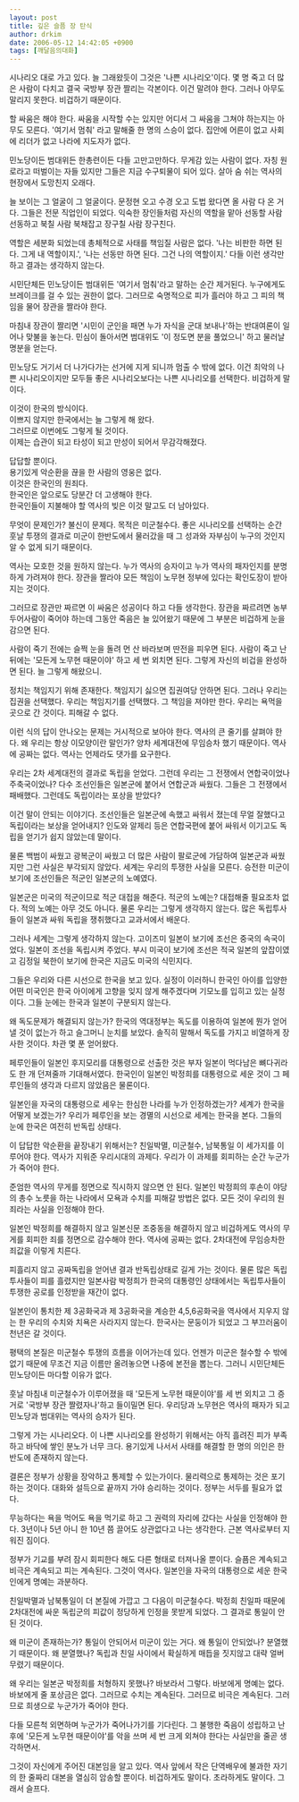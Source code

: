 ```yaml
---
layout: post
title: 깊은 슬픔 장 탄식
author: drkim
date: 2006-05-12 14:42:05 +0900
tags: [깨달음의대화]
---
```

시나리오 대로 가고 있다. 늘 그래왔듯이 그것은 '나쁜 시나리오'이다. 몇 명 죽고 더 많은 사람이 다치고 결국 국방부 장관 짤리는 각본이다. 이건 말려야 한다. 그러나 아무도 말리지 못한다. 비겁하기 때문이다. 

할 싸움은 해야 한다. 싸움을 시작할 수는 있지만 어디서 그 싸움을 그쳐야 하는지는 아무도 모른다. '여기서 멈춰' 라고 말해줄 한 명의 스승이 없다. 집안에 어른이 없고 사회에 리더가 없고 나라에 지도자가 없다.

민노당이든 범대위든 한총련이든 다들 고만고만하다. 무게감 있는 사람이 없다. 자칭 원로라고 떠벌이는 자들 있지만 그들은 지금 수구퇴물이 되어 있다. 살아 숨 쉬는 역사의 현장에서 도망친지 오래다. 

늘 보이는 그 얼굴이 그 얼굴이다. 문정현 오고 수경 오고 도법 왔다면 올 사람 다 온 거다. 그들은 전문 직업인이 되었다. 익숙한 장인들처럼 자신의 역할을 맡아 선동할 사람 선동하고 북칠 사람 북채잡고 장구칠 사람 장구친다. 

역할은 세분화 되었는데 총체적으로 사태를 책임질 사람은 없다. '나는 비판한 하면 된다. 그게 내 역할이지.', '나는 선동만 하면 된다. 그건 나의 역할이지.' 다들 이런 생각만 하고 결과는 생각하지 않는다. 

시민단체든 민노당이든 범대위든 '여기서 멈춰'라고 말하는 순간 제거된다. 누구에게도 브레이크를 걸 수 있는 권한이 없다. 그러므로 숙명적으로 피가 흘러야 하고 그 피의 책임을 물어 장관을 짤라야 한다.

마침내 장관이 짤리면 '시민이 군인을 패면 누가 자식을 군대 보내나'하는 반대여론이 일어나 맞불을 놓는다. 민심이 돌아서면 범대위도 '이 정도면 분을 풀었으니' 하고 물러날 명분을 얻는다. 

민노당도 거기서 더 나가다가는 선거에 지게 되니까 멈출 수 밖에 없다. 이건 최악의 나쁜 시나리오이지만 모두들 좋은 시나리오보다는 나쁜 시나리오를 선택한다. 비겁하게 말이다. 

이것이 한국의 방식이다.  
이쁘지 않지만 한국에서는 늘 그렇게 해 왔다.  
그러므로 이번에도 그렇게 될 것이다.   
이제는 습관이 되고 타성이 되고 만성이 되어서 무감각해졌다. 

답답할 뿐이다.   
용기있게 악순환을 끊을 한 사람의 영웅은 없다.   
이것은 한국인의 원죄다.  
한국인은 앞으로도 당분간 더 고생해야 한다.   
한국인들이 지불해야 할 역사의 빚은 이것 말고도 더 남아있다.

무엇이 문제인가? 불신이 문제다. 목적은 미군철수다. 좋은 시나리오를 선택하는 순간 훗날 투쟁의 결과로 미군이 한반도에서 물러갔을 때 그 성과와 자부심이 누구의 것인지 알 수 없게 되기 때문이다. 

역사는 모호한 것을 원하지 않는다. 누가 역사의 승자이고 누가 역사의 패자인지를 분명하게 가려져야 한다. 장관을 짤라야 모든 책임이 노무현 정부에 있다는 확인도장이 받아지는 것이다. 

그러므로 장관만 짜르면 이 싸움은 성공이다 하고 다들 생각한다. 장관을 짜르려면 농부 두어사람이 죽어야 하는데 그동안 죽음은 늘 있어왔기 때문에 그 부분은 비겁하게 눈을 감으면 된다. 

사람이 죽기 전에는 슬쩍 눈을 돌려 먼 산 바라보며 딴전을 피우면 된다. 사람이 죽고 난 뒤에는 '모든게 노무현 때문이야' 하고 세 번 외치면 된다. 그렇게 자신의 비겁을 완성하면 된다. 늘 그렇게 해왔으니.

정치는 책임지기 위해 존재한다. 책임지기 싫으면 집권여당 안하면 된다. 그러나 우리는 집권을 선택했다. 우리는 책임지기를 선택했다. 그 책임을 져야만 한다. 우리는 욕먹을 곳으로 간 것이다. 피해갈 수 없다. 

이런 식의 답이 안나오는 문제는 거시적으로 보아야 한다. 역사의 큰 줄기를 살펴야 한다. 왜 우리는 항상 이모양이란 말인가? 양차 세계대전에 무임승차 했기 때문이다. 역사에 공짜는 없다. 역사는 언제라도 댓가를 요구한다. 

우리는 2차 세계대전의 결과로 독립을 얻었다. 그런데 우리는 그 전쟁에서 연합국이었나 주축국이었나? 다수 조선인들은 일본군에 붙어서 연합군과 싸웠다. 그들은 그 전쟁에서 패배했다. 그런데도 독립이라는 포상을 받았다? 

이건 말이 안되는 이야기다. 조선인들은 일본군에 속했고 싸워서 졌는데 무얼 잘했다고 독립이라는 보상을 얻어내지? 인도와 알제리 등은 연합국편에 붙어 싸워서 이기고도 독립을 얻기가 쉽지 않았는데 말이다. 

물론 백범이 싸웠고 광복군이 싸웠고 더 많은 사람이 팔로군에 가담하여 일본군과 싸웠지만 그런 사실은 부각되지 않았다. 세계는 우리의 투쟁한 사실을 모른다. 승전한 미군이 보기에 조선인들은 적군인 일본군의 노예였다. 

일본군은 미국의 적군이므로 적군 대접을 해준다. 적군의 노예는? 대접해줄 필요조차 없다. 적의 노예는 아무 것도 아니다. 물론 우리는 그렇게 생각하지 않는다. 많은 독립투사들이 일본과 싸워 독립을 쟁취했다고 교과서에서 배운다. 

그러나 세계는 그렇게 생각하지 않는다. 고이즈미 일본이 보기에 조선은 중국의 속국이었다. 일본이 조선을 독립시켜 주었다. 부시 미국이 보기에 조선은 적국 일본의 앞잡이였고 김정일 북한이 보기에 한국은 지금도 미국의 식민지다. 

그들은 우리와 다른 시선으로 한국을 보고 있다. 실정이 이러하니 한국인 아이를 입양한 어떤 미국인은 한국 아이에게 고향을 잊지 않게 해주겠다며 기모노를 입히고 있는 실정이다. 그들 눈에는 한국과 일본이 구분되지 않는다. 

왜 독도문제가 해결되지 않는가? 한국의 역대정부는 독도를 이용하여 일본에 뭔가 얻어낼 것이 없는가 하고 슬그머니 눈치를 보았다. 솔직히 말해서 독도를 가지고 비열하게 장사한 것이다. 차관 몇 푼 얻어왔다. 

페루인들이 일본인 후지모리를 대통령으로 선출한 것은 부자 일본이 먹다남은 뼈다귀라도 한 개 던져줄까 기대해서였다. 한국인이 일본인 박정희를 대통령으로 세운 것이 그 페루인들의 생각과 다르지 않았음은 물론이다.

일본인을 자국의 대통령으로 세우는 한심한 나라를 누가 인정하겠는가? 세계가 한국을 어떻게 보겠는가? 우리가 페루인을 보는 경멸의 시선으로 세계는 한국을 본다. 그들의 눈에 한국은 여전히 반독립 상태다. 

이 답답한 악순환을 끝장내기 위해서는? 친일박멸, 미군철수, 남북통일 이 세가지를 이루어야 한다. 역사가 지워준 우리시대의 과제다. 우리가 이 과제를 회피하는 순간 누군가가 죽어야 한다.

준엄한 역사의 무게를 정면으로 직시하지 않으면 안 된다. 일본인 박정희의 후손이 야당의 총수 노릇을 하는 나라에서 모욕과 수치를 피해갈 방법은 없다. 모든 것이 우리의 원죄라는 사실을 인정해야 한다. 

일본인 박정희를 해결하지 않고 일본신문 조중동을 해결하지 않고 비겁하게도 역사의 무게를 회피한 죄를 정면으로 감수해야 한다. 역사에 공짜는 없다. 2차대전에 무임승차한 죄값을 이렇게 치른다. 

피흘리지 않고 공짜독립을 얻어낸 결과 반독립상태로 길게 가는 것이다. 물론 많은 독립투사들이 피를 흘렸지만 일본사람 박정희가 한국의 대통령인 상태에서는 독립투사들이 투쟁한 공로를 인정받을 재간이 없다.

일본인이 통치한 제 3공화국과 제 3공화국을 계승한 4,5,6공화국을 역사에서 지우지 않는 한 우리의 수치와 치욕은 사라지지 않는다. 한국사는 문둥이가 되었고 그 부끄러움이 천년은 갈 것이다. 

평택의 본질은 미군철수 투쟁의 흐름을 이어가는데 있다. 언젠가 미군은 철수할 수 밖에 없기 때문에 무조건 지금 이름만 올려놓으면 나중에 본전을 뽑는다. 그러니 시민단체든 민노당이든 마다할 이유가 없다. 

훗날 마침내 미군철수가 이루어졌을 때 '모든게 노무현 때문이야'를 세 번 외치고 그 증거로 '국방부 장관 짤렸자나'하고 들이밀면 된다. 우리당과 노무현은 역사의 패자가 되고 민노당과 범대위는 역사의 승자가 된다. 

그렇게 가는 시나리오다. 이 나쁜 시나리오를 완성하기 위해서는 아직 흘려진 피가 부족하고 바닥에 쌓인 분노가 너무 크다. 용기있게 나서서 사태를 해결할 한 명의 의인은 한반도에 존재하지 않는다. 

결론은 정부가 상황을 장악하고 통제할 수 있는가이다. 물리력으로 통제하는 것은 포기하는 것이다. 대화와 설득으로 끝까지 가야 승리하는 것이다. 정부는 서두를 필요가 없다. 

무능하다는 욕을 먹어도 욕을 먹기로 하고 그 권력의 자리에 갔다는 사실을 인정해야 한다. 3년이나 5년 아니 한 10년 쯤 끌어도 상관없다고 나는 생각한다. 근본 역사로부터 지워진 짐이다. 

정부가 기교를 부려 잠시 회피한다 해도 다른 형태로 터져나올 뿐이다. 슬픔은 계속되고 비극은 계속되고 피는 계속된다. 그것이 역사다. 일본인을 자국의 대통령으로 세운 한국인에게 명예는 과분하다. 

친일박멸과 남북통일이 더 본질에 가깝고 그 다음이 미군철수다. 박정희 친일파 때문에 2차대전에 싸운 독립군의 피값이 정당하게 인정을 못받게 되었다. 그 결과로 통일이 안된 것이다. 

왜 미군이 존재하는가? 통일이 안되어서 미군이 있는 거다. 왜 통일이 안되었나? 분열했기 때문이다. 왜 분열했나? 독립과 친일 사이에서 확실하게 매듭을 짓지않고 대략 얼버무렸기 때문이다. 

왜 우리는 일본군 박정희를 처형하지 못했나? 바보라서 그렇다. 바보에게 명예는 없다. 바보에게 줄 포상금은 없다. 그러므로 수치는 계속된다. 그러므로 비극은 계속된다. 그러므로 희생으로 누군가가 죽어야 한다. 

다들 모른척 외면하며 누군가가 죽어나가기를 기다린다. 그 불행한 죽음이 성립하고 난 후에 '모든게 노무현 때문이야'를 악을 쓰며 세 번 크게 외쳐야 한다는 사실만을 줄곧 생각하면서. 

그것이 자신에게 주어진 대본임을 알고 있다. 역사 앞에서 작은 단역배우에 불과한 자기의 한 줄짜리 대본을 열심히 암송할 뿐이다. 비겁하게도 말이다. 초라하게도 말이다. 그래서 슬프다.